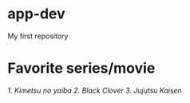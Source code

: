 # app-dev
My first repository
# Favorite series/movie
*1. Kimetsu no yaiba*
*2. Black Clover*
*3. Jujutsu Kaisen*
